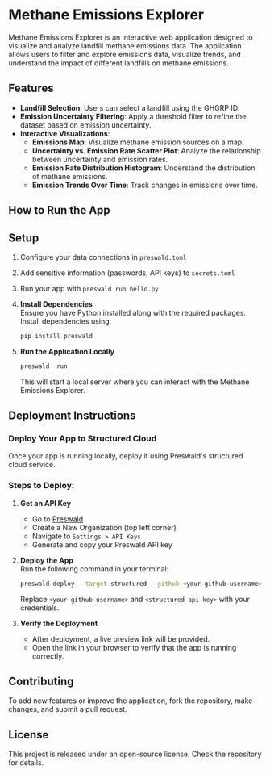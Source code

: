 # Methane Emissions Explorer

Methane Emissions Explorer is an interactive web application designed to visualize and analyze landfill methane emissions data. The application allows users to filter and explore emissions data, visualize trends, and understand the impact of different landfills on methane emissions.

## Features

- **Landfill Selection**: Users can select a landfill using the GHGRP ID.
- **Emission Uncertainty Filtering**: Apply a threshold filter to refine the dataset based on emission uncertainty.
- **Interactive Visualizations**:
  - **Emissions Map**: Visualize methane emission sources on a map.
  - **Uncertainty vs. Emission Rate Scatter Plot**: Analyze the relationship between uncertainty and emission rates.
  - **Emission Rate Distribution Histogram**: Understand the distribution of methane emissions.
  - **Emission Trends Over Time**: Track changes in emissions over time.

## How to Run the App

## Setup
1. Configure your data connections in `preswald.toml`
2. Add sensitive information (passwords, API keys) to `secrets.toml`
3. Run your app with `preswald run hello.py`

1. **Install Dependencies**  
   Ensure you have Python installed along with the required packages. Install dependencies using:
   
   ```sh
   pip install preswald
   ```

2. **Run the Application Locally**  
   
   ```sh
   preswald  run
   ```
   
   This will start a local server where you can interact with the Methane Emissions Explorer.

## Deployment Instructions

### Deploy Your App to Structured Cloud

Once your app is running locally, deploy it using Preswald's structured cloud service.

### Steps to Deploy:

1. **Get an API Key**

   - Go to [Preswald](https://app.preswald.com)
   - Create a New Organization (top left corner)
   - Navigate to `Settings > API Keys`
   - Generate and copy your Preswald API key

2. **Deploy the App**  
   Run the following command in your terminal:

   ```sh
   preswald deploy --target structured --github <your-github-username> --api-key <structured-api-key> hello.py
   ```

   Replace `<your-github-username>` and `<structured-api-key>` with your credentials.

3. **Verify the Deployment**  

   - After deployment, a live preview link will be provided.
   - Open the link in your browser to verify that the app is running correctly.

## Contributing

To add new features or improve the application, fork the repository, make changes, and submit a pull request.

## License

This project is released under an open-source license. Check the repository for details.
